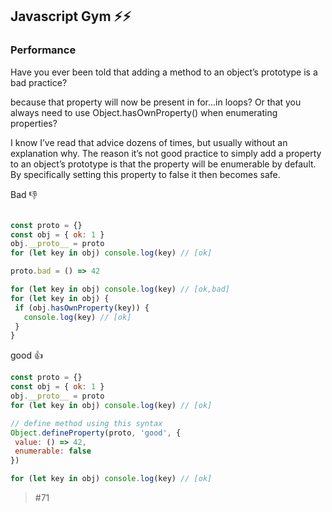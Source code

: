 ## Javascript Gym ⚡️⚡️
### Performance

Have you ever been told that adding a method to an object’s prototype is a bad practice?

because that property will now be present in for...in loops? Or that you always need to use Object.hasOwnProperty() when enumerating properties? 

I know I’ve read that advice dozens of times, but usually without an explanation why. The reason it’s not good practice to simply add a property to an object’s prototype is that the property will be enumerable by default. By specifically setting this property to false it then becomes safe.

Bad 👎
 ```javascript  
 
 const proto = {}
const obj = { ok: 1 }
obj.__proto__ = proto
for (let key in obj) console.log(key) // [ok]

proto.bad = () => 42

for (let key in obj) console.log(key) // [ok,bad]
for (let key in obj) {
  if (obj.hasOwnProperty(key)) {
    console.log(key) // [ok]
  }
}
  ```


good 👍
 ```javascript 
 const proto = {}
const obj = { ok: 1 }
obj.__proto__ = proto
for (let key in obj) console.log(key) // [ok]

// define method using this syntax
Object.defineProperty(proto, 'good', {
  value: () => 42,
  enumerable: false
})

for (let key in obj) console.log(key) // [ok]
  ```

> #71

